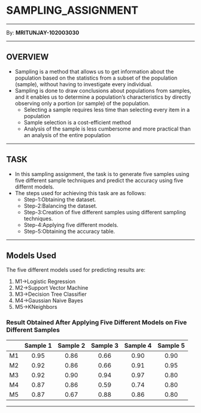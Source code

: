 # SAMPLING_ASSIGNMENT
- - - - - - - - - - - - - - - - - - - - - - - - - - - - - - - - - - - - - - - - - - - - - - - - - - - - - - - - - - - - - - - - - - - - - - - - - - - - - - - - - - - - 
By: **MRITUNJAY-102003030**
- - - - - - - - - - - - - - - - - - - - - - - - - - - - - - - - - - - - - - - - - - - - - - - - - - - - - - - - - - - - - - - - - - - - - - - - - - - - - - - - - - - - 
## OVERVIEW
* Sampling is a method that allows us to get information about the population based on the statistics from a subset of the population (sample), without having to investigate every individual.
* Sampling is done to draw conclusions about populations from samples, and it enables us to determine a population’s characteristics by directly observing only a portion (or sample) of the population. 
  * Selecting a sample requires less time than selecting every item in a population
  * Sample selection is a cost-efficient method
  * Analysis of the sample is less cumbersome and more practical than an analysis of the entire population
- - - - - - - - - - - - - - - - - - - - - - - - - - - - - - - - - - - - - - - - - - - - - - - - - - - - - - - - - - - - - - - - - - - - - - - - - - - - - - - - - - - - 
## TASK
* In this sampling assignment, the task is to generate five samples using five different sample techniques and predict the accuracy using five differnt models.
* The steps used for achieving this task are as follows: 
  * Step-1:Obtaining the dataset.
  * Step-2:Balancing the dataset. 
  * Step-3:Creation of five different samples using different sampling techniques.
  * Step-4:Applying five different models.
  * Step-5:Obtaining the accuracy table.
- - - - - - - - - - - - - - - - - - - - - - - - - - - - - - - - - - - - - - - - - - - - - - - - - - - - - - - - - - - - - - - - - - - - - - - - - - - - - - - - - - - -
## **Models Used**
The five different models used for predicting results are:
1. M1->Logistic Regression
2. M2->Support Vector Machine
3. M3->Decision Tree Classifier
4. M4->Gaussian Naive Bayes
5. M5->KNeighbors

### Result Obtained After Applying Five Different Models on Five Different Samples 

  ||Sample 1|Sample 2|Sample 3|Sample 4|Sample 5|
  | :----: |:--------------------:|:------------:|:------------:|:---------------:|:---------------:|
  | M1 | 0.95 | 0.86 | 0.66 | 0.90 | 0.90 |
  | M2 | 0.92 | 0.86  | 0.66 | 0.91 | 0.95 |
  | M3 | 0.92 | 0.90 | 0.94 | 0.97 | 0.80 |
  | M4 | 0.87 | 0.86  | 0.59 | 0.74 | 0.80 | 
  | M5 | 0.87 | 0.67 | 0.88 | 0.86 | 0.80 | 
- - - - - - - - - - - - - - - - - - - - - - - - - - - - - - - - - - - - - - - - - - - - - - - - - - - - - - - - - - - - - - - - - - - - - - - - - - - - - - - - - - - -
